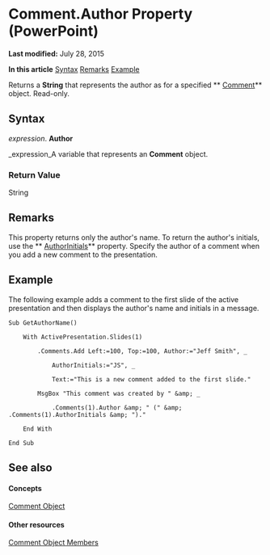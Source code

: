 
# Comment.Author Property (PowerPoint)

 **Last modified:** July 28, 2015

 **In this article**
 [Syntax](#sectionSection0)
 [Remarks](#sectionSection1)
 [Example](#sectionSection2)


Returns a  **String** that represents the author as for a specified ** [Comment](c1071b54-eeaa-0cec-13f0-b635da9511d8.md)** object. Read-only.


## Syntax
<a name="sectionSection0"> </a>

 _expression_. **Author**

 _expression_A variable that represents an  **Comment** object.


### Return Value

String


## Remarks
<a name="sectionSection1"> </a>

This property returns only the author's name. To return the author's initials, use the  ** [AuthorInitials](21789206-78b0-2c9e-4461-5005d821bd6c.md)** property. Specify the author of a comment when you add a new comment to the presentation.


## Example
<a name="sectionSection2"> </a>

The following example adds a comment to the first slide of the active presentation and then displays the author's name and initials in a message.


```
Sub GetAuthorName()

    With ActivePresentation.Slides(1)

        .Comments.Add Left:=100, Top:=100, Author:="Jeff Smith", _

            AuthorInitials:="JS", _

            Text:="This is a new comment added to the first slide."

        MsgBox "This comment was created by " &amp; _

            .Comments(1).Author &amp; " (" &amp; .Comments(1).AuthorInitials &amp; ")."

    End With

End Sub
```


## See also
<a name="sectionSection2"> </a>


#### Concepts


 [Comment Object](c1071b54-eeaa-0cec-13f0-b635da9511d8.md)
#### Other resources


 [Comment Object Members](ceeb9a4e-53ca-1607-c080-fc276d957525.md)
